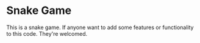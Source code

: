 # Snake Game
This is a snake game.
If anyone want to add some features or functionality to this code. They're welcomed.
